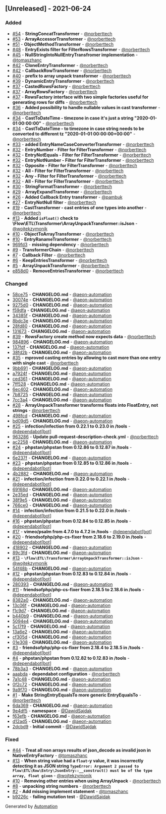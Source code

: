 ## [Unreleased] - 2021-06-24

### Added
- [#54](https://github.com/flow-php/etl-transformer/pull/54) - **StringConcatTransformer** - [@norberttech](https://github.com/norberttech)
- [#53](https://github.com/flow-php/etl-transformer/pull/53) - **ArrayAccessorTransformer** - [@norberttech](https://github.com/norberttech)
- [#51](https://github.com/flow-php/etl-transformer/pull/51) - **ObjectMethodTransformer** - [@norberttech](https://github.com/norberttech)
- [#48](https://github.com/flow-php/etl-transformer/pull/48) - **EntryExists filter for FilterRowsTransformer** - [@norberttech](https://github.com/norberttech)
- [#45](https://github.com/flow-php/etl-transformer/pull/45) - **NullStringIntoNullEntryTransfromer implementation** - [@tomaszhanc](https://github.com/tomaszhanc)
- [#42](https://github.com/flow-php/etl-transformer/pull/42) - **CloneEntryTransformer** - [@norberttech](https://github.com/norberttech)
- [#42](https://github.com/flow-php/etl-transformer/pull/42) - **CallbackRowTransformer** - [@norberttech](https://github.com/norberttech)
- [#40](https://github.com/flow-php/etl-transformer/pull/40) - **prefix to array unpack transformer** - [@norberttech](https://github.com/norberttech)
- [#39](https://github.com/flow-php/etl-transformer/pull/39) - **DynamicEntryTransformer** - [@norberttech](https://github.com/norberttech)
- [#37](https://github.com/flow-php/etl-transformer/pull/37) - **CastedRowsFactory** - [@norberttech](https://github.com/norberttech)
- [#37](https://github.com/flow-php/etl-transformer/pull/37) - **ArrayRowsFactory** - [@norberttech](https://github.com/norberttech)
- [#37](https://github.com/flow-php/etl-transformer/pull/37) - **RowsFactory interface with two simple factories useful for generating rows for diffs** - [@norberttech](https://github.com/norberttech)
- [#36](https://github.com/flow-php/etl-transformer/pull/36) - **Added possibility to handle nullable values in cast transformer** - [@norberttech](https://github.com/norberttech)
- [#34](https://github.com/flow-php/etl-transformer/pull/34) - **CastToDateTime - timezone in case it's just a string "2020-01-01 00:00:00"** - [@norberttech](https://github.com/norberttech)
- [#34](https://github.com/flow-php/etl-transformer/pull/34) - **CastToDateTime - to timezone in case string needs to be converted to different tz "2020-01-01 00:00:00+00:00"** - [@norberttech](https://github.com/norberttech)
- [#33](https://github.com/flow-php/etl-transformer/pull/33) - **added EntryNameCaseConverterTransformer** - [@norberttech](https://github.com/norberttech)
- [#32](https://github.com/flow-php/etl-transformer/pull/32) - **EntryNumber - Filter for FilterTransformer** - [@norberttech](https://github.com/norberttech)
- [#32](https://github.com/flow-php/etl-transformer/pull/32) - **EntryNotEquals - Filter for FilterTransformer** - [@norberttech](https://github.com/norberttech)
- [#32](https://github.com/flow-php/etl-transformer/pull/32) - **EntryNotNumber - Filter for FilterTransformer** - [@norberttech](https://github.com/norberttech)
- [#32](https://github.com/flow-php/etl-transformer/pull/32) - **Opposite - Filter for FilterTransformer** - [@norberttech](https://github.com/norberttech)
- [#32](https://github.com/flow-php/etl-transformer/pull/32) - **All - Filter for FilterTransformer** - [@norberttech](https://github.com/norberttech)
- [#32](https://github.com/flow-php/etl-transformer/pull/32) - **Any - Filter for FilterTransformer** - [@norberttech](https://github.com/norberttech)
- [#32](https://github.com/flow-php/etl-transformer/pull/32) - **All - Filter for FilterTransformer** - [@norberttech](https://github.com/norberttech)
- [#30](https://github.com/flow-php/etl-transformer/pull/30) - **StringFormatTransformer** - [@norberttech](https://github.com/norberttech)
- [#29](https://github.com/flow-php/etl-transformer/pull/29) - **ArrayExpandTransformer** - [@norberttech](https://github.com/norberttech)
- [#26](https://github.com/flow-php/etl-transformer/pull/26) - **Added Callback Entry transformer** - [@pambuk](https://github.com/pambuk)
- [#27](https://github.com/flow-php/etl-transformer/pull/27) - **EntryNotNull filter** - [@norberttech](https://github.com/norberttech)
- [#19](https://github.com/flow-php/etl-transformer/pull/19) - **CastTransformer - cast entries of one types into another** - [@norberttech](https://github.com/norberttech)
- [#13](https://github.com/flow-php/etl-transformer/pull/13) - **Added `isFloat()` check to \Flow\ETL\Transformer\ArrayUnpackTransformer::isJson** - [@wojtekzymonik](https://github.com/wojtekzymonik)
- [#10](https://github.com/flow-php/etl-transformer/pull/10) - **ObjectToArrayTransformer** - [@norberttech](https://github.com/norberttech)
- [#10](https://github.com/flow-php/etl-transformer/pull/10) - **EntryRanameTransformer** - [@norberttech](https://github.com/norberttech)
- [969fd3](https://github.com/flow-php/etl-transformer/commit/969fd350e0d62bdea1bc7e2231371d7620ee907f) - **missing dependency** - [@norberttech](https://github.com/norberttech)
- [#9](https://github.com/flow-php/etl-transformer/pull/9) - **TransformerChain** - [@norberttech](https://github.com/norberttech)
- [#7](https://github.com/flow-php/etl-transformer/pull/7) - **Callback Filter** - [@norberttech](https://github.com/norberttech)
- [#6](https://github.com/flow-php/etl-transformer/pull/6) - **KeepEntriesTransformer** - [@norberttech](https://github.com/norberttech)
- [#5](https://github.com/flow-php/etl-transformer/pull/5) - **ArrayUnpackTransformer** - [@norberttech](https://github.com/norberttech)
- [e858d0](https://github.com/flow-php/etl-transformer/commit/e858d0a9826dab8ff71a0fc4b14e5a92d72d44a8) - **RemoveEntriesTransformer** - [@norberttech](https://github.com/norberttech)

### Changed
- [58ce75](https://github.com/flow-php/etl-transformer/commit/58ce7591a81ac9fff0f62e40187c64872aeaf0f6) - **CHANGELOG.md** - [@aeon-automation](https://github.com/aeon-automation)
- [30074e](https://github.com/flow-php/etl-transformer/commit/30074eed92f0d95ab590e1e0ded8791e3845be22) - **CHANGELOG.md** - [@aeon-automation](https://github.com/aeon-automation)
- [9275d0](https://github.com/flow-php/etl-transformer/commit/9275d0dce4060aad4b0313b3c2e53de1905f7e36) - **CHANGELOG.md** - [@aeon-automation](https://github.com/aeon-automation)
- [f59dfa](https://github.com/flow-php/etl-transformer/commit/f59dfa37a51699b406bcf842240a6afc6cdfd50a) - **CHANGELOG.md** - [@aeon-automation](https://github.com/aeon-automation)
- [34385f](https://github.com/flow-php/etl-transformer/commit/34385f0ee2df3112968eefd425a06c1ad54beef4) - **CHANGELOG.md** - [@aeon-automation](https://github.com/aeon-automation)
- [8bdc3e](https://github.com/flow-php/etl-transformer/commit/8bdc3e9a8f9cd818cbc039a6509506bf67a117f1) - **CHANGELOG.md** - [@aeon-automation](https://github.com/aeon-automation)
- [28fd80](https://github.com/flow-php/etl-transformer/commit/28fd805511569804e0c323a9fb1337634bdd3ce6) - **CHANGELOG.md** - [@aeon-automation](https://github.com/aeon-automation)
- [131673](https://github.com/flow-php/etl-transformer/commit/131673e7a794c7c6299bc2547f258c9d84ae82fe) - **CHANGELOG.md** - [@aeon-automation](https://github.com/aeon-automation)
- [#39](https://github.com/flow-php/etl-transformer/pull/39) - **RowsFactory create method now expects data** - [@norberttech](https://github.com/norberttech)
- [984896](https://github.com/flow-php/etl-transformer/commit/984896806a0b722f6482c60ea0b07ea829ab7508) - **CHANGELOG.md** - [@aeon-automation](https://github.com/aeon-automation)
- [137fdf](https://github.com/flow-php/etl-transformer/commit/137fdf9be680688368d1610e812c850a23a67315) - **CHANGELOG.md** - [@aeon-automation](https://github.com/aeon-automation)
- [38fd2b](https://github.com/flow-php/etl-transformer/commit/38fd2bdc6f2e4ac1d07e96591d4d4e6faa3338c0) - **CHANGELOG.md** - [@aeon-automation](https://github.com/aeon-automation)
- [#35](https://github.com/flow-php/etl-transformer/pull/35) - **mproved casting entries by allowing to cast more than one entry with single cast** - [@norberttech](https://github.com/norberttech)
- [9bb691](https://github.com/flow-php/etl-transformer/commit/9bb69101670c87f7ddd6a1cd50bcd1e84f523e7c) - **CHANGELOG.md** - [@aeon-automation](https://github.com/aeon-automation)
- [a7924f](https://github.com/flow-php/etl-transformer/commit/a7924ffcfb06ba7dce08534370d1b96c1df1331d) - **CHANGELOG.md** - [@aeon-automation](https://github.com/aeon-automation)
- [ced361](https://github.com/flow-php/etl-transformer/commit/ced36103eb5cab9f4bd8df24b71019cf621dc4ab) - **CHANGELOG.md** - [@aeon-automation](https://github.com/aeon-automation)
- [7ff528](https://github.com/flow-php/etl-transformer/commit/7ff5283adda56fcf56db781c876835fa7bc2dc23) - **CHANGELOG.md** - [@aeon-automation](https://github.com/aeon-automation)
- [6ec402](https://github.com/flow-php/etl-transformer/commit/6ec402a56d6306c79a885b406348905ba873fe3d) - **CHANGELOG.md** - [@aeon-automation](https://github.com/aeon-automation)
- [7b8725](https://github.com/flow-php/etl-transformer/commit/7b8725c11145ff95014d6d226a513ae005b8be56) - **CHANGELOG.md** - [@aeon-automation](https://github.com/aeon-automation)
- [7cc3a4](https://github.com/flow-php/etl-transformer/commit/7cc3a49e8df3aeb75e51119beb4368b0a0fbc246) - **CHANGELOG.md** - [@aeon-automation](https://github.com/aeon-automation)
- [#28](https://github.com/flow-php/etl-transformer/pull/28) - **ArrayUnpackTransformer transforms floats into FloatEntry, not strings** - [@norberttech](https://github.com/norberttech)
- [498fcd](https://github.com/flow-php/etl-transformer/commit/498fcd75d3a5f1916a6752984417b98f1cf117d5) - **CHANGELOG.md** - [@aeon-automation](https://github.com/aeon-automation)
- [bd09d5](https://github.com/flow-php/etl-transformer/commit/bd09d5a509f8ceb33e260d807255a38ff33f9a00) - **CHANGELOG.md** - [@aeon-automation](https://github.com/aeon-automation)
- [#25](https://github.com/flow-php/etl-transformer/pull/25) - **infection/infection from 0.22.1 to 0.23.0 in /tools** - [@dependabot[bot]](https://github.com/apps/dependabot)
- [963286](https://github.com/flow-php/etl-transformer/commit/963286654b896a0f0fad604bd596f3f047a881b3) - **Update pull-request-description-check.yml** - [@norberttech](https://github.com/norberttech)
- [ac2258](https://github.com/flow-php/etl-transformer/commit/ac22584c09fea9770e111519812b277e107e6d94) - **CHANGELOG.md** - [@aeon-automation](https://github.com/aeon-automation)
- [#24](https://github.com/flow-php/etl-transformer/pull/24) - **phpstan/phpstan from 0.12.86 to 0.12.87 in /tools** - [@dependabot[bot]](https://github.com/apps/dependabot)
- [6e237f](https://github.com/flow-php/etl-transformer/commit/6e237f155a21d41443f2e93bccd22956bf5a3452) - **CHANGELOG.md** - [@aeon-automation](https://github.com/aeon-automation)
- [#23](https://github.com/flow-php/etl-transformer/pull/23) - **phpstan/phpstan from 0.12.85 to 0.12.86 in /tools** - [@dependabot[bot]](https://github.com/apps/dependabot)
- [4b2882](https://github.com/flow-php/etl-transformer/commit/4b28826a64bb6f18d593b0167e5156ca4a5c3e3d) - **CHANGELOG.md** - [@aeon-automation](https://github.com/aeon-automation)
- [#21](https://github.com/flow-php/etl-transformer/pull/21) - **infection/infection from 0.22.0 to 0.22.1 in /tools** - [@dependabot[bot]](https://github.com/apps/dependabot)
- [69168d](https://github.com/flow-php/etl-transformer/commit/69168d630ee6e427a74c2d39c6398724c80b54a3) - **CHANGELOG.md** - [@aeon-automation](https://github.com/aeon-automation)
- [2e35ed](https://github.com/flow-php/etl-transformer/commit/2e35ede8467808610aea64746204e9b413012d93) - **CHANGELOG.md** - [@aeon-automation](https://github.com/aeon-automation)
- [38f9e5](https://github.com/flow-php/etl-transformer/commit/38f9e57ce90cecae916ab8aec6b908b88ea44783) - **CHANGELOG.md** - [@aeon-automation](https://github.com/aeon-automation)
- [766ce0](https://github.com/flow-php/etl-transformer/commit/766ce09b01a503b8f1b9c75edf1cc208d5ae8004) - **CHANGELOG.md** - [@aeon-automation](https://github.com/aeon-automation)
- [#14](https://github.com/flow-php/etl-transformer/pull/14) - **infection/infection from 0.21.5 to 0.22.0 in /tools** - [@dependabot[bot]](https://github.com/apps/dependabot)
- [#16](https://github.com/flow-php/etl-transformer/pull/16) - **phpstan/phpstan from 0.12.84 to 0.12.85 in /tools** - [@dependabot[bot]](https://github.com/apps/dependabot)
- [#17](https://github.com/flow-php/etl-transformer/pull/17) - **vimeo/psalm from 4.7.0 to 4.7.2 in /tools** - [@dependabot[bot]](https://github.com/apps/dependabot)
- [#20](https://github.com/flow-php/etl-transformer/pull/20) - **friendsofphp/php-cs-fixer from 2.18.6 to 2.19.0 in /tools** - [@dependabot[bot]](https://github.com/apps/dependabot)
- [418902](https://github.com/flow-php/etl-transformer/commit/41890260a0b81541578e5116a2ba983e5f0a747e) - **CHANGELOG.md** - [@aeon-automation](https://github.com/aeon-automation)
- [89c3fd](https://github.com/flow-php/etl-transformer/commit/89c3fd3b7d08f212dda0086d6a0ace9d90716a2e) - **CHANGELOG.md** - [@aeon-automation](https://github.com/aeon-automation)
- [#13](https://github.com/flow-php/etl-transformer/pull/13) - **`\Flow\ETL\Transformer\ArrayUnpackTransformer::isJson`** - [@wojtekzymonik](https://github.com/wojtekzymonik)
- [54f48b](https://github.com/flow-php/etl-transformer/commit/54f48b91f9e9d5b8b91b766fbbf14d0b8235f1d4) - **CHANGELOG.md** - [@aeon-automation](https://github.com/aeon-automation)
- [#12](https://github.com/flow-php/etl-transformer/pull/12) - **phpstan/phpstan from 0.12.83 to 0.12.84 in /tools** - [@dependabot[bot]](https://github.com/apps/dependabot)
- [280393](https://github.com/flow-php/etl-transformer/commit/280393ebb2c0dee7260baf43673b833e60829363) - **CHANGELOG.md** - [@aeon-automation](https://github.com/aeon-automation)
- [#11](https://github.com/flow-php/etl-transformer/pull/11) - **friendsofphp/php-cs-fixer from 2.18.5 to 2.18.6 in /tools** - [@dependabot[bot]](https://github.com/apps/dependabot)
- [8382a0](https://github.com/flow-php/etl-transformer/commit/8382a0020ca9eeb53ad1607e35bf9184e4bc7efa) - **CHANGELOG.md** - [@aeon-automation](https://github.com/aeon-automation)
- [13c06f](https://github.com/flow-php/etl-transformer/commit/13c06fb4b320c4205e9dbf058f6673e243dc6d65) - **CHANGELOG.md** - [@aeon-automation](https://github.com/aeon-automation)
- [f1c9d7](https://github.com/flow-php/etl-transformer/commit/f1c9d74b7b78a3dc3ca4145f91dd6c03b22df226) - **CHANGELOG.md** - [@aeon-automation](https://github.com/aeon-automation)
- [b440b9](https://github.com/flow-php/etl-transformer/commit/b440b9dd8bed62feb48ca1e802b9eae5e30ac75a) - **CHANGELOG.md** - [@aeon-automation](https://github.com/aeon-automation)
- [5094e4](https://github.com/flow-php/etl-transformer/commit/5094e4e2aa41bc2ac6952d77e548e6c4bc2f2d7f) - **CHANGELOG.md** - [@aeon-automation](https://github.com/aeon-automation)
- [5c17f9](https://github.com/flow-php/etl-transformer/commit/5c17f9cc7d820f892eb34eb0448eadc56c698d18) - **CHANGELOG.md** - [@aeon-automation](https://github.com/aeon-automation)
- [13a6e2](https://github.com/flow-php/etl-transformer/commit/13a6e294f0fb2a61e99f2af7fd9a24e2b7acd2e8) - **CHANGELOG.md** - [@aeon-automation](https://github.com/aeon-automation)
- [cf305d](https://github.com/flow-php/etl-transformer/commit/cf305d14b28e8531b86b20cc899488670ae41ca3) - **CHANGELOG.md** - [@aeon-automation](https://github.com/aeon-automation)
- [01e308](https://github.com/flow-php/etl-transformer/commit/01e308b66c1ba351366dd8f5075f19ddc0ee080e) - **CHANGELOG.md** - [@aeon-automation](https://github.com/aeon-automation)
- [#3](https://github.com/flow-php/etl-transformer/pull/3) - **friendsofphp/php-cs-fixer from 2.18.4 to 2.18.5 in /tools** - [@dependabot[bot]](https://github.com/apps/dependabot)
- [#4](https://github.com/flow-php/etl-transformer/pull/4) - **phpstan/phpstan from 0.12.82 to 0.12.83 in /tools** - [@dependabot[bot]](https://github.com/apps/dependabot)
- [78b3a3](https://github.com/flow-php/etl-transformer/commit/78b3a3c34b24291b0e986cbe262d4f5719e3cd88) - **CHANGELOG.md** - [@aeon-automation](https://github.com/aeon-automation)
- [aaabda](https://github.com/flow-php/etl-transformer/commit/aaabdaccbccd6fc361f00a38fe0870236dbeea58) - **dependabot configuration** - [@norberttech](https://github.com/norberttech)
- [7a1c48](https://github.com/flow-php/etl-transformer/commit/7a1c48e8d7814a9df9363ca62870cffe79d29f2d) - **CHANGELOG.md** - [@aeon-automation](https://github.com/aeon-automation)
- [0f2c72](https://github.com/flow-php/etl-transformer/commit/0f2c72abe07be9ab3584e723f3f7d12dcbb78174) - **CHANGELOG.md** - [@aeon-automation](https://github.com/aeon-automation)
- [9a9f70](https://github.com/flow-php/etl-transformer/commit/9a9f708ee024133679283065e4ccfb9ab72bcdcf) - **CHANGELOG.md** - [@aeon-automation](https://github.com/aeon-automation)
- [#1](https://github.com/flow-php/etl-transformer/pull/1) - **Make StringEntryEqualsTo more generic EntryEqualsTo** - [@norberttech](https://github.com/norberttech)
- [6da369](https://github.com/flow-php/etl-transformer/commit/6da369c33ffa9fdff98fbf68ca5283cc0b8461b3) - **CHANGELOG.md** - [@aeon-automation](https://github.com/aeon-automation)
- [9e4df5](https://github.com/flow-php/etl-transformer/commit/9e4df525c6092f04f6fa23f0dd8a3c4d0d9cc5c2) - **namespace** - [@DawidSajdak](https://github.com/DawidSajdak)
- [f63efb](https://github.com/flow-php/etl-transformer/commit/f63efb5b5e34891cacb1243cfedd3ed26a77d18c) - **CHANGELOG.md** - [@aeon-automation](https://github.com/aeon-automation)
- [d12ad5](https://github.com/flow-php/etl-transformer/commit/d12ad56e00f45031aa226caf679eca918b48cbd3) - **CHANGELOG.md** - [@aeon-automation](https://github.com/aeon-automation)
- [2dcbd9](https://github.com/flow-php/etl-transformer/commit/2dcbd969dd06c3afb3f8bf9d77b9fa3e576ad96c) - **Initial commit** - [@DawidSajdak](https://github.com/DawidSajdak)

### Fixed
- [#44](https://github.com/flow-php/etl-transformer/pull/44) - **Treat all non arrays results of json_decode as invalid json in NativeEntryFactory** - [@tomaszhanc](https://github.com/tomaszhanc)
- [#13](https://github.com/flow-php/etl-transformer/pull/13) - **When string value had a `float`-y value, it was incorrectly detecting it as JSON string `TypeError: Argument 2 passed to Flow\ETL\Row\Entry\JsonEntry::__construct() must be of the type array, float given`** - [@wojtekzymonik](https://github.com/wojtekzymonik)
- [#10](https://github.com/flow-php/etl-transformer/pull/10) - **Removing other entries when using ArrayUnpack** - [@norberttech](https://github.com/norberttech)
- [#8](https://github.com/flow-php/etl-transformer/pull/8) - **unpacking string numbers** - [@norberttech](https://github.com/norberttech)
- [#2](https://github.com/flow-php/etl-transformer/pull/2) - **Add missing implement statement** - [@tomaszhanc](https://github.com/tomaszhanc)
- [b9226c](https://github.com/flow-php/etl-transformer/commit/b9226c3294b434b532ce8ec38d3b6ccb27b53c0f) - **failing mutation test** - [@DawidSajdak](https://github.com/DawidSajdak)

Generated by [Automation](https://github.com/aeon-php/automation)